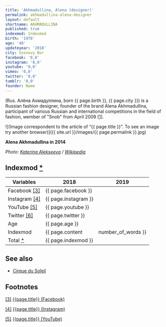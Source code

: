```yaml
---
title: 'Akhmadullina, Alena (designer)'
permalink: akhmadullina-alena-designer
layout: default
shortname: AKHMADULLINA
published: true
indexmod: Indexmod
birth: '1978'
age: '40'
updateyear: '2018'
city: Sosnovy Bor
facebook: '0,0'
instagram: '0,0'
youtube: '0,0'
vimeo: '0,0'
twitter: '0,0'
tumblr: '0,0'
founder: Name
---
```

(Rus. Алёна Ахмадуллина, born {{ page.birth }}, {{ page.city }}) is a Russian fashion designer, founder of the brand Alena Akhmadullina, participant of various Russian and international competitions in the field of fashion, мember of "Snob" from April 2009 <span id="a1">[\[1\]](#f1)</span>.

![(Image correspondent to the article of “{{ page.title }}”. To see an image try another browser)]({{ site.url }}/images/{{ page.permalink }}.jpg)

**Alena Akhmadullina in 2014**

*Photo: [Katerina Alekseeva](alekseeva-кaterina) / [Wikipedia](index)*


## Indexmod [*](indexmod)

|Variables|2018|2019|
|-|-|-|
|Facebook <span id="a3">[\[3\]](#f3)</span>|{{ page.facebook }}||
|Instagram <span id="a4">[\[4\]](#f4)</span>|{{ page.instagram }}||
|YouTube <span id="a5">[\[5\]](#f5)</span>|{{ page.youtube }}||
|Twitter <span id="a6">[\[6\]](#f6)</span>|{{ page.twitter }}||
|Age|{{ page.age }}||
|Indexmod|{{ page.content | number_of_words }}||
|Total [*](indexmod)|{{ page.indexmod }}||


## See also

+ [Cirque du Soleil](index)

## Footnotes

[[3]](#a3) <span id="f3"></span> [{{page.title}} (Facebook)](index)

[[4]](#a4) <span id="f4"></span> [{{page.title}} (Instagram)](index)

[[5]](#a5) <span id="f5"></span> [{{page.title}} (YouTube)](index)